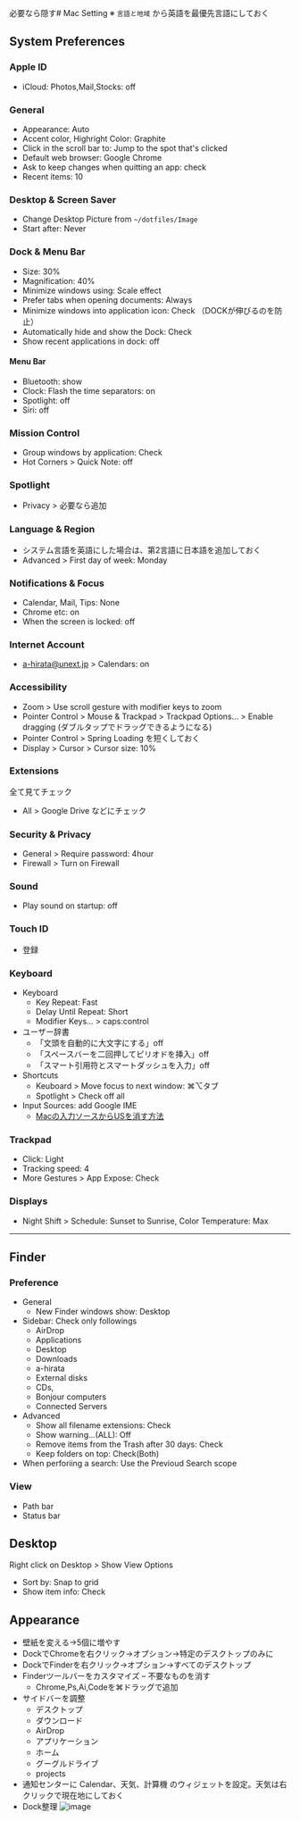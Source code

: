必要なら隠す# Mac Setting
※ `言語と地域` から英語を最優先言語にしておく

## System Preferences

### Apple ID
- iCloud: Photos,Mail,Stocks: off

### General
- Appearance: Auto
- Accent color, Highright Color: Graphite
- Click in the scroll bar to: Jump to the spot that's clicked
- Default web browser: Google Chrome
- Ask to keep changes when quitting an app: check
- Recent items: 10

### Desktop & Screen Saver
- Change Desktop Picture from `~/dotfiles/Image`
- Start after: Never

### Dock & Menu Bar
- Size: 30%
- Magnification: 40%
- Minimize windows using: Scale effect
- Prefer tabs when opening documents: Always
- Minimize windows into application icon: Check （DOCKが伸びるのを防止）
- Automatically hide and show the Dock: Check
- Show recent applications in dock: off

#### Menu Bar
- Bluetooth: show
- Clock: Flash the time separators: on
- Spotlight: off
- Siri: off

### Mission Control
- Group windows by application: Check
- Hot Corners > Quick Note: off

### Spotlight
- Privacy > 必要なら追加

### Language & Region
- システム言語を英語にした場合は、第2言語に日本語を追加しておく
- Advanced > First day of week: Monday

### Notifications & Focus
- Calendar, Mail, Tips: None
- Chrome etc: on
- When the screen is locked: off

### Internet Account
- a-hirata@unext.jp > Calendars: on

### Accessibility
- Zoom > Use scroll gesture with modifier keys to zoom
- Pointer Control > Mouse & Trackpad > Trackpad Options... > Enable dragging (ダブルタップでドラッグできるようになる)
- Pointer Control > Spring Loading を短くしておく
- Display > Cursor > Cursor size: 10%

### Extensions
全て見てチェック
- All > Google Drive などにチェック

### Security & Privacy
- General > Require password: 4hour
- Firewall > Turn on Firewall

### Sound
- Play sound on startup: off

### Touch ID
- 登録

### Keyboard
- Keyboard
    - Key Repeat: Fast
    - Delay Until Repeat: Short
    - Modifier Keys... > caps:control
- ユーザー辞書
    - 「文頭を自動的に大文字にする」off
    - 「スペースバーを二回押してピリオドを挿入」off
    - 「スマート引用符とスマートダッシュを入力」off
- Shortcuts
    - Keuboard > Move focus to next window: ⌘⌥タブ
    - Spotlight > Check off all
- Input Sources: add Google IME
    - [Macの入力ソースからUSを消す方法](https://nishi3.hatenablog.com/entry/2018/01/18/161745)

### Trackpad
- Click: Light
- Tracking speed: 4
- More Gestures > App Expose: Check

### Displays
- Night Shift > Schedule: Sunset to Sunrise, Color Temperature: Max


---


## Finder

### Preference
- General
  - New Finder windows show: Desktop
- Sidebar: Check only followings
  - AirDrop
  - Applications
  - Desktop
  - Downloads
  - a-hirata
  - External disks
  - CDs,
  - Bonjour computers
  - Connected Servers
- Advanced
  - Show all filename extensions: Check
  - Show warning...(ALL): Off
  - Remove items from the Trash after 30 days: Check
  - Keep folders on top: Check(Both)
- When perforiing a search: Use the Previoud Search scope

### View
- Path bar
- Status bar


## Desktop
Right click on Desktop > Show View Options
- Sort by: Snap to grid
- Show item info: Check


## Appearance
- 壁紙を変える→5個に増やす
- DockでChromeを右クリック→オプション→特定のデスクトップのみに
- DockでFinderを右クリック→オプション→すべてのデスクトップ
- Finderツールバーをカスタマイズ
    – 不要なものを消す
    - Chrome,Ps,Ai,Codeを⌘ドラッグで追加
- サイドバーを調整
    - デスクトップ
    - ダウンロード
    - AirDrop
    - アプリケーション
    - ホーム
    - グーグルドライブ
    - projects
- 通知センターに Calendar、天気、計算機 のウィジェットを設定。天気は右クリックで現在地にしておく
- Dock整理
![image](https://user-images.githubusercontent.com/4294850/146400319-54712c16-1917-45d1-aedf-8c2c3c4ada4e.png)

